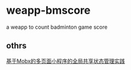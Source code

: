 # weapp-bmscore
a weapp to count badminton game score

## othrs
[基于Mobx的多页面小程序的全局共享状态管理实践](https://segmentfault.com/a/1190000010372573)
